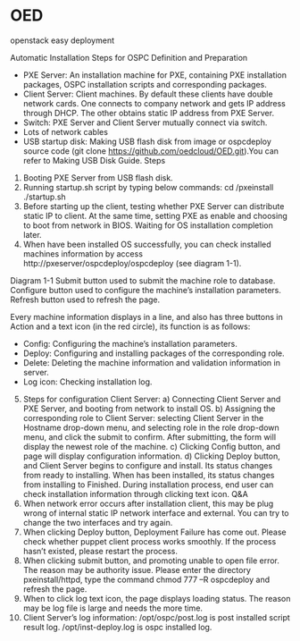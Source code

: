 OED
===

openstack easy deployment


Automatic Installation Steps for OSPC
Definition and Preparation
* PXE Server: An installation machine for PXE, containing PXE installation packages, OSPC installation scripts and corresponding packages.
* Client Server: Client machines. By default these clients have double network cards. One connects to company network and gets IP address through DHCP. The other obtains static IP address from PXE Server.
* Switch: PXE Server and Client Server mutually connect via switch.
* Lots of network cables
* USB startup disk: Making USB flash disk from image or ospcdeploy source code (git clone https://github.com/oedcloud/OED.git).You can refer to Making USB Disk Guide.
Steps
1.  Booting PXE Server from USB flash disk.
2.  Running startup.sh script by typing below commands:
cd /pxeinstall
./startup.sh
3.  Before starting up the client, testing whether PXE Server can distribute static IP to client. At the same time, setting PXE as enable and choosing to boot from network in BIOS. Waiting for OS installation completion later.
4.  When have been installed OS successfully, you can check installed machines information by access http://pxeserver/ospcdeploy/ospcdeploy (see diagram 1-1).
 
Diagram 1-1
    Submit button used to submit the machine role to database. 
    Configure button used to configure the machine’s installation parameters.
    Refresh button used to refresh the page.
    
Every machine information displays in a line, and also has three buttons in Action and a text icon (in the red circle), its function is as follows:
* Config: Configuring the machine’s installation parameters.
* Deploy: Configuring and installing packages of the corresponding role.
* Delete: Deleting the machine information and validation information in server.
* Log icon: Checking installation log.
5.  Steps for configuration Client Server:
a)  Connecting Client Server and PXE Server, and booting from network to install OS. 
b)  Assigning the corresponding role to Client Server: selecting Client Server in the Hostname drop-down menu, and selecting role in the role drop-down menu, and click the submit to confirm. After submitting, the form will display the newest role of the machine.
c)  Clicking Config button, and page will display configuration information.
d)  Clicking Deploy button, and Client Server begins to configure and install. Its status changes from ready to installing. When has been installed, its status changes from installing to Finished. During installation process, end user can check installation information through clicking text icon.
Q&A
1.  When network error occurs after installation client, this may be plug wrong of internal static IP network interface and external. You can try to change the two interfaces and try again.
2.  When clicking Deploy button, Deployment Failure has come out. Please check whether puppet client process works smoothly. If the process hasn’t existed, please restart the process.
3.  When clicking submit button, and promoting unable to open file error. The reason may be authority issue. Please enter the directory pxeinstall/httpd, type the command chmod 777 –R ospcdeploy and refresh the page.
4.  When to click log text icon, the page displays loading status. The reason may be log file is large and needs the more time.
5.  Client Server’s log information:
/opt/ospc/post.log is post installed script result log.
/opt/inst-deploy.log is ospc installed log.

